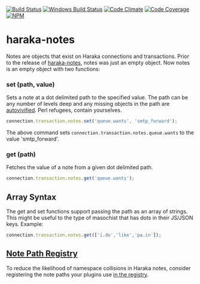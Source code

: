 [![Build Status][ci-img]][ci-url]
[![Windows Build Status][ci-win-img]][ci-win-url]
[![Code Climate][clim-img]][clim-url]
[![Code Coverage][cov-img]][cov-url]
[![NPM][npm-img]][npm-url]

# haraka-notes

Notes are objects that exist on Haraka connections and transactions. Prior to the release of [haraka-notes](https://github.com/haraka/haraka-notes), notes was just an empty object. Now notes is an empty object with two functions:


### set (path, value)

Sets a note at a dot delimited path to the specified value. The path can be any number of levels deep and any missing objects in the path are [autovivified](https://en.wikipedia.org/wiki/Autovivification). Perl refugees, contain yourselves.

```js
connection.transaction.notes.set('queue.wants', 'smtp_forward');
```

The above command sets `connection.transaction.notes.queue.wants` to the value 'smtp_forward'.


### get (path)

Fetches the value of a note from a given dot delimited path.

```js
connection.transaction.notes.get('queue.wants');
```


## Array Syntax

The get and set functions support passing the path as an array of strings. This might be useful to the type of masochist that has dots in their JS/JSON keys. Example:

```js
connection.transaction.notes.get(['i.do','like','pa.in']);
```


## [Note Path Registry](https://github.com/haraka/haraka-notes/wiki)

To reduce the likelihood of namespace collisions in Haraka notes, consider registering the note paths your plugins use [in the registry](https://github.com/haraka/haraka-notes/wiki).

<!-- leave these buried at the bottom of the document -->
[ci-img]: https://travis-ci.org/haraka/haraka-notes.svg
[ci-url]: https://travis-ci.org/haraka/haraka-notes
[ci-win-img]: https://ci.appveyor.com/api/projects/status/lgdkqxv2pdtrsstg?svg=true
[ci-win-url]: https://ci.appveyor.com/project/haraka/haraka-lgdkqxv2pdtrsstg
[cov-img]: https://codecov.io/github/haraka/haraka-notes/coverage.svg
[cov-url]: https://codecov.io/github/haraka/haraka-notes
[clim-img]: https://codeclimate.com/github/haraka/haraka-notes/badges/gpa.svg
[clim-url]: https://codeclimate.com/github/haraka/haraka-notes
[npm-img]: https://nodei.co/npm/haraka-notes.png
[npm-url]: https://www.npmjs.com/package/haraka-notes
